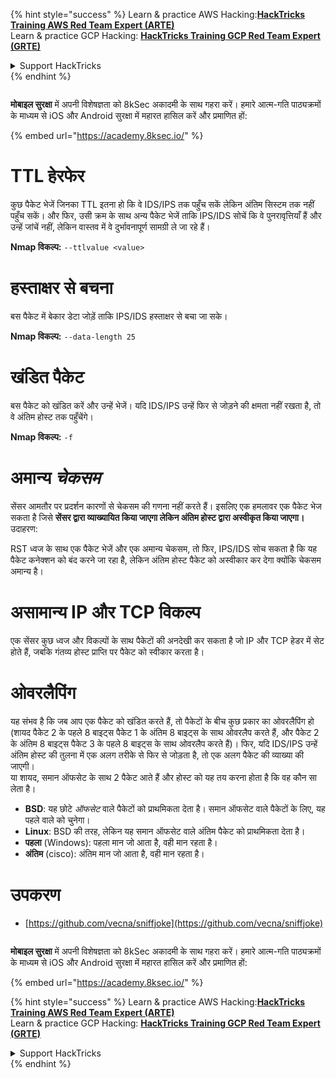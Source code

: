 {% hint style="success" %}
Learn & practice AWS Hacking:<img src="/.gitbook/assets/arte.png" alt="" data-size="line">[**HackTricks Training AWS Red Team Expert (ARTE)**](https://training.hacktricks.xyz/courses/arte)<img src="/.gitbook/assets/arte.png" alt="" data-size="line">\
Learn & practice GCP Hacking: <img src="/.gitbook/assets/grte.png" alt="" data-size="line">[**HackTricks Training GCP Red Team Expert (GRTE)**<img src="/.gitbook/assets/grte.png" alt="" data-size="line">](https://training.hacktricks.xyz/courses/grte)

<details>

<summary>Support HackTricks</summary>

* Check the [**subscription plans**](https://github.com/sponsors/carlospolop)!
* **Join the** 💬 [**Discord group**](https://discord.gg/hRep4RUj7f) or the [**telegram group**](https://t.me/peass) or **follow** us on **Twitter** 🐦 [**@hacktricks\_live**](https://twitter.com/hacktricks\_live)**.**
* **Share hacking tricks by submitting PRs to the** [**HackTricks**](https://github.com/carlospolop/hacktricks) and [**HackTricks Cloud**](https://github.com/carlospolop/hacktricks-cloud) github repos.

</details>
{% endhint %}

<figure><img src="/.gitbook/assets/image (2).png" alt=""><figcaption></figcaption></figure>

**मोबाइल सुरक्षा** में अपनी विशेषज्ञता को 8kSec अकादमी के साथ गहरा करें। हमारे आत्म-गति पाठ्यक्रमों के माध्यम से iOS और Android सुरक्षा में महारत हासिल करें और प्रमाणित हों:

{% embed url="https://academy.8ksec.io/" %}

# **TTL हेरफेर**

कुछ पैकेट भेजें जिनका TTL इतना हो कि वे IDS/IPS तक पहुँच सकें लेकिन अंतिम सिस्टम तक नहीं पहुँच सकें। और फिर, उसी क्रम के साथ अन्य पैकेट भेजें ताकि IPS/IDS सोचें कि वे पुनरावृत्तियाँ हैं और उन्हें जांचें नहीं, लेकिन वास्तव में वे दुर्भावनापूर्ण सामग्री ले जा रहे हैं।

**Nmap विकल्प:** `--ttlvalue <value>`

# हस्ताक्षर से बचना

बस पैकेट में बेकार डेटा जोड़ें ताकि IPS/IDS हस्ताक्षर से बचा जा सके।

**Nmap विकल्प:** `--data-length 25`

# **खंडित पैकेट**

बस पैकेट को खंडित करें और उन्हें भेजें। यदि IDS/IPS उन्हें फिर से जोड़ने की क्षमता नहीं रखता है, तो वे अंतिम होस्ट तक पहुँचेंगे।

**Nmap विकल्प:** `-f`

# **अमान्य** _**चेकसम**_

सेंसर आमतौर पर प्रदर्शन कारणों से चेकसम की गणना नहीं करते हैं। इसलिए एक हमलावर एक पैकेट भेज सकता है जिसे **सेंसर द्वारा व्याख्यायित किया जाएगा लेकिन अंतिम होस्ट द्वारा अस्वीकृत किया जाएगा।** उदाहरण:

RST ध्वज के साथ एक पैकेट भेजें और एक अमान्य चेकसम, तो फिर, IPS/IDS सोच सकता है कि यह पैकेट कनेक्शन को बंद करने जा रहा है, लेकिन अंतिम होस्ट पैकेट को अस्वीकार कर देगा क्योंकि चेकसम अमान्य है।

# **असामान्य IP और TCP विकल्प**

एक सेंसर कुछ ध्वज और विकल्पों के साथ पैकेटों की अनदेखी कर सकता है जो IP और TCP हेडर में सेट होते हैं, जबकि गंतव्य होस्ट प्राप्ति पर पैकेट को स्वीकार करता है।

# **ओवरलैपिंग**

यह संभव है कि जब आप एक पैकेट को खंडित करते हैं, तो पैकेटों के बीच कुछ प्रकार का ओवरलैपिंग हो (शायद पैकेट 2 के पहले 8 बाइट्स पैकेट 1 के अंतिम 8 बाइट्स के साथ ओवरलैप करते हैं, और पैकेट 2 के अंतिम 8 बाइट्स पैकेट 3 के पहले 8 बाइट्स के साथ ओवरलैप करते हैं)। फिर, यदि IDS/IPS उन्हें अंतिम होस्ट की तुलना में एक अलग तरीके से फिर से जोड़ता है, तो एक अलग पैकेट की व्याख्या की जाएगी।\
या शायद, समान ऑफसेट के साथ 2 पैकेट आते हैं और होस्ट को यह तय करना होता है कि वह कौन सा लेता है।

* **BSD**: यह छोटे _ऑफसेट_ वाले पैकेटों को प्राथमिकता देता है। समान ऑफसेट वाले पैकेटों के लिए, यह पहले वाले को चुनेगा।
* **Linux**: BSD की तरह, लेकिन यह समान ऑफसेट वाले अंतिम पैकेट को प्राथमिकता देता है।
* **पहला** (Windows): पहला मान जो आता है, वही मान रहता है।
* **अंतिम** (cisco): अंतिम मान जो आता है, वही मान रहता है।

# उपकरण

* [https://github.com/vecna/sniffjoke](https://github.com/vecna/sniffjoke)

<figure><img src="/.gitbook/assets/image (2).png" alt=""><figcaption></figcaption></figure>

**मोबाइल सुरक्षा** में अपनी विशेषज्ञता को 8kSec अकादमी के साथ गहरा करें। हमारे आत्म-गति पाठ्यक्रमों के माध्यम से iOS और Android सुरक्षा में महारत हासिल करें और प्रमाणित हों:

{% embed url="https://academy.8ksec.io/" %}

{% hint style="success" %}
Learn & practice AWS Hacking:<img src="/.gitbook/assets/arte.png" alt="" data-size="line">[**HackTricks Training AWS Red Team Expert (ARTE)**](https://training.hacktricks.xyz/courses/arte)<img src="/.gitbook/assets/arte.png" alt="" data-size="line">\
Learn & practice GCP Hacking: <img src="/.gitbook/assets/grte.png" alt="" data-size="line">[**HackTricks Training GCP Red Team Expert (GRTE)**<img src="/.gitbook/assets/grte.png" alt="" data-size="line">](https://training.hacktricks.xyz/courses/grte)

<details>

<summary>Support HackTricks</summary>

* Check the [**subscription plans**](https://github.com/sponsors/carlospolop)!
* **Join the** 💬 [**Discord group**](https://discord.gg/hRep4RUj7f) or the [**telegram group**](https://t.me/peass) or **follow** us on **Twitter** 🐦 [**@hacktricks\_live**](https://twitter.com/hacktricks\_live)**.**
* **Share hacking tricks by submitting PRs to the** [**HackTricks**](https://github.com/carlospolop/hacktricks) and [**HackTricks Cloud**](https://github.com/carlospolop/hacktricks-cloud) github repos.

</details>
{% endhint %}
